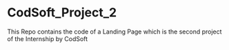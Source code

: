 # CodSoft_Project_2
This Repo contains the code of a Landing Page which is the second project of the Internship by CodSoft
